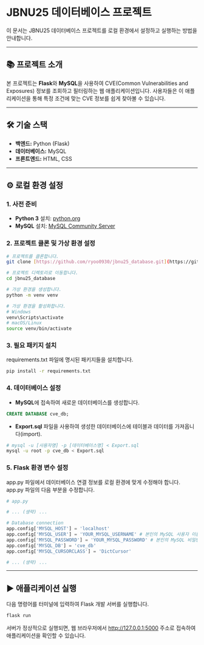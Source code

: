 # JBNU25 데이터베이스 프로젝트

이 문서는 JBNU25 데이터베이스 프로젝트를 로컬 환경에서 설정하고 실행하는 방법을 안내합니다.

---

## 📚 프로젝트 소개

본 프로젝트는 **Flask**와 **MySQL**을 사용하여 CVE(Common Vulnerabilities and Exposures) 정보를 조회하고 필터링하는 웹 애플리케이션입니다.
사용자들은 이 애플리케이션을 통해 특정 조건에 맞는 CVE 정보를 쉽게 찾아볼 수 있습니다.

---

## 🛠️ 기술 스택

* **백엔드:** Python (Flask)
* **데이터베이스:** MySQL
* **프론트엔드:** HTML, CSS

---

## ⚙️ 로컬 환경 설정

### 1. 사전 준비

* **Python 3** 설치: [python.org](https://www.python.org/)
* **MySQL** 설치: [MySQL Community Server](https://dev.mysql.com/downloads/mysql/)

### 2. 프로젝트 클론 및 가상 환경 설정

```Bash
# 프로젝트를 클론합니다.
git clone [https://github.com/ryoo0930/jbnu25_database.git](https://github.com/ryoo0930/jbnu25_database.git)

# 프로젝트 디렉토리로 이동합니다.
cd jbnu25_database

# 가상 환경을 생성합니다.
python -m venv venv

# 가상 환경을 활성화합니다.
# Windows
venv\Scripts\activate
# macOS/Linux
source venv/bin/activate
```

### 3. 필요 패키지 설치

requirements.txt 파일에 명시된 패키지들을 설치합니다.
```Bash
pip install -r requirements.txt
```

### 4. 데이터베이스 설정

* **MySQL**에 접속하여 새로운 데이터베이스를 생성합니다.
```SQL
CREATE DATABASE cve_db;
```
* **Export.sql** 파일을 사용하여 생성한 데이터베이스에 테이블과 데이터를 가져옵니다(import).
```Bash
# mysql -u [사용자명] -p [데이터베이스명] < Export.sql
mysql -u root -p cve_db < Export.sql
```

### 5. Flask 환경 변수 설정

app.py 파일에서 데이터베이스 연결 정보를 로컬 환경에 맞게 수정해야 합니다.
app.py 파일의 다음 부분을 수정합니다.
```Python
# app.py

# ... (생략) ...

# Database connection
app.config['MYSQL_HOST'] = 'localhost'
app.config['MYSQL_USER'] = 'YOUR_MYSQL_USERNAME' # 본인의 MySQL 사용자 이름으로 변경
app.config['MYSQL_PASSWORD'] = 'YOUR_MYSQL_PASSWORD' # 본인의 MySQL 비밀번호로 변경
app.config['MYSQL_DB'] = 'cve_db'
app.config['MYSQL_CURSORCLASS'] = 'DictCursor'

# ... (생략) ...
```

---

## ▶️ 애플리케이션 실행

다음 명령어를 터미널에 입력하여 Flask 개발 서버를 실행합니다.
```Bash
flask run
```
서버가 정상적으로 실행되면, 웹 브라우저에서 http://127.0.0.1:5000 주소로 접속하여 애플리케이션을 확인할 수 있습니다.
